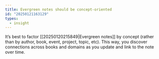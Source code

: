 ```yaml
---
title: Evergreen notes should be concept-oriented
id: "20250121163129"
types:
  - insight
---
```


It’s best to factor [[20250120215849|Evergreen notes]] by concept (rather than by author, book, event, project, topic, etc). This way, you discover connections across books and domains as you update and link to the note over time.
